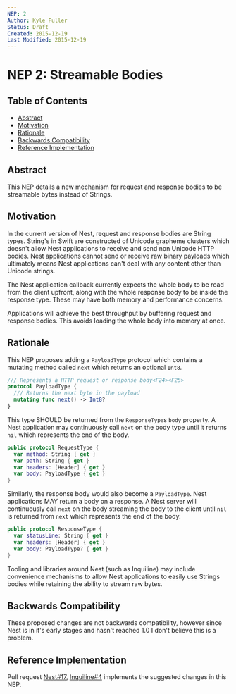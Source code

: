 ```yaml
---
NEP: 2
Author: Kyle Fuller
Status: Draft
Created: 2015-12-19
Last Modified: 2015-12-19
---
```


# NEP 2: Streamable Bodies

## Table of Contents

- [Abstract](#abstract)
- [Motivation](#motivation)
- [Rationale](#rationale)
- [Backwards Compatibility](#backwards-compatibility)
- [Reference Implementation](#reference-implementation)

## Abstract

This NEP details a new mechanism for request and response bodies to be
streamable bytes instead of Strings.

## Motivation

In the current version of Nest, request and response bodies are String types.
String's in Swift are constructed of Unicode grapheme clusters which doesn't
allow Nest applications to receive and send non Unicode HTTP bodies. Nest
applications cannot send or receive raw binary payloads which ultimately means
Nest applications can't deal with any content other than Unicode strings.

The Nest application callback currently expects the whole body to be read
from the client upfront, along with the whole response body to be inside the
response type. These may have both memory and performance concerns.

Applications will achieve the best throughput by buffering request and
response bodies. This avoids loading the whole body into memory at once.

## Rationale

This NEP proposes adding a `PayloadType` protocol which contains a
mutating method called `next` which returns an optional `Int8`.

```swift
/// Represents a HTTP request or response body<F24><F25>
protocol PayloadType {
  /// Returns the next byte in the payload
  mutating func next() -> Int8?
}
```

This type SHOULD be returned from the `ResponseType`s `body` property.
A Nest application may continuously call `next` on the body type until it
returns `nil` which represents the end of the body.

```swift
public protocol RequestType {
  var method: String { get }
  var path: String { get }
  var headers: [Header] { get }
  var body: PayloadType { get }
}
```

Similarly, the response body would also become a `PayloadType`.
Nest applications MAY return a body on a response. A Nest server will
continuously call `next` on the body streaming the body to the client until
`nil` is returned from `next` which represents the end of the body.

```swift
public protocol ResponseType {
  var statusLine: String { get }
  var headers: [Header] { get }
  var body: PayloadType? { get }
}
```

Tooling and libraries around Nest (such as Inquiline) may include
convenience mechanisms to allow Nest applications to easily use Strings
bodies while retaining the ability to stream raw bytes.

## Backwards Compatibility

These proposed changes are not backwards compatibility, however since Nest is
in it's early stages and hasn't reached 1.0 I don't believe this is a problem.

## Reference Implementation

Pull request [Nest#17](https://github.com/nestproject/Nest/pull/17),
[Inquiline#4](https://github.com/nestproject/Inquiline/pull/4) implements
the suggested changes in this NEP.
